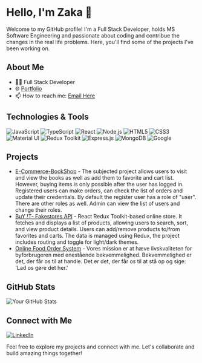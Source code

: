# Hello, I'm Zaka 👋

Welcome to my GitHub profile! I'm a Full Stack Developer, holds MS Software Engineering and passionate about coding and contribue the changes in the real life problems. Here, you'll find some of the projects I've been working on.

## About Me

- 👨‍💻 Full Stack Developer
- 🌐 [Portfolio](https://portfolio-qg82.onrender.com/)
- 📫 How to reach me: [Email Here](mailto:majorzaka@gmail.com)

## Technologies & Tools

 ![JavaScript](https://img.shields.io/badge/-JavaScript-F7DF1E?style=flat&logo=javascript&logoColor=black) ![TypeScript](https://img.shields.io/badge/-TypeScript-3178C6?style=flat&logo=typescript&logoColor=white) 
 ![React](https://img.shields.io/badge/-React-61DAFB?style=flat&logo=react&logoColor=black) ![Node.js](https://img.shields.io/badge/-Node.js-339933?style=flat&logo=node.js&logoColor=white) 
 ![HTML5](https://img.shields.io/badge/-HTML5-E34F26?style=flat&logo=html5&logoColor=white) ![CSS3](https://img.shields.io/badge/-CSS3-1572B6?style=flat&logo=css3) 
 ![Material UI](https://img.shields.io/badge/-Material_UI-0081CB?style=flat&logo=material-ui&logoColor=white) ![Redux Toolkit](https://img.shields.io/badge/-Redux_Toolkit-764ABC?style=flat&logo=redux&logoColor=white) 
 ![Express.js](https://img.shields.io/badge/-Express.js-000000?style=flat&logo=express&logoColor=white) ![MongoDB](https://img.shields.io/badge/-MongoDB-47A248?style=flat&logo=mongodb&logoColor=white) 
 ![Google](https://img.shields.io/badge/-Google-4285F4?style=flat&logo=google&logoColor=white)

## Projects

- [E-Commerce-BookShop](https://bookshop-frontend-dos8.onrender.com/) - The subjected project allows users to visit and view the books as well as add them to favorite and cart list. However, buying items is only possible after the user has logged in. Registered users can make orders, can check the list of orders and update their credentials. By default the register user has a role of "user". There are other roles as well. Admin can view the list of users and change their roles.
- [BuY !T- Fakestores API](https://frontend-react-redux.netlify.app/]) - React Redux Toolkit-based online store. It fetches and displays a list of products, allowing users to search, sort, and view product details. Users can add/remove products to/from favorites and carts. The data is managed using Redux, the project includes routing and toggle for light/dark themes.
- [Online Food Order System](https://danzeetech.com/user-dzfood/) - Vores mission er at hæve livskvaliteten for byforbrugeren med enestående bekvemmelighed. Bekvemmelighed er det, der får os til at handle. Det er det, der får os til at stå op og sige: 'Lad os gøre det her.'

## GitHub Stats

![Your GitHub Stats](https://github-readme-stats.vercel.app/api?username=zaka112&show_icons=true&hide_title=true&hide=issues,prs&count_private=true&theme=radical)

## Connect with Me

[![LinkedIn](https://img.shields.io/badge/-LinkedIn-0077B5?style=flat&logo=linkedin&logoColor=white)](https://www.linkedin.com/in/zaka112/)

Feel free to explore my projects and connect with me. Let's collaborate and build amazing things together!

<!--
**Zaka112/Zaka112** is a ✨ _special_ ✨ repository because its `README.md` (this file) appears on your GitHub profile.

Here are some ideas to get you started:

- 🔭 I’m currently working on ...
- 🌱 I’m currently learning ...
- 👯 I’m looking to collaborate on ...
- 🤔 I’m looking for help with ...
- 💬 Ask me about ...
- 📫 How to reach me: ...
- 😄 Pronouns: ...
- ⚡ Fun fact: ...
-->
